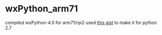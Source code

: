 # wxPython_arm71
compiled wxPython-4.0 for arm71/rpi2 
used [this gist](https://gist.github.com/sctv/4f2f7ec3276474bbf3a6ea8cbfb36cb5) to make it for python 2.7
